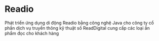 # Readio
Phát triển ứng dụng di động Readio bằng công nghệ Java cho công ty cổ phần dịch vụ truyền thông kỹ thuật số ReadDigital cung cấp các loại ấn phẩm đọc cho khách hàng
